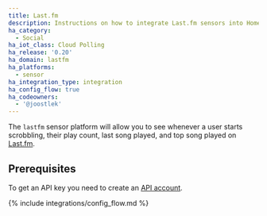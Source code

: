 ```yaml
---
title: Last.fm
description: Instructions on how to integrate Last.fm sensors into Home Assistant.
ha_category:
  - Social
ha_iot_class: Cloud Polling
ha_release: '0.20'
ha_domain: lastfm
ha_platforms:
  - sensor
ha_integration_type: integration
ha_config_flow: true
ha_codeowners:
  - '@joostlek'
---
```


The `lastfm` sensor platform will allow you to see whenever a user starts scrobbling, their play count, last song played, and top song played on [Last.fm](https://www.last.fm/).

## Prerequisites

To get an API key you need to create an [API account](https://www.last.fm/api/account/create).

{% include integrations/config_flow.md %}
